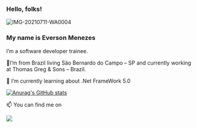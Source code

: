 ### Hello, folks! 
![IMG-20210711-WA0004](https://user-images.githubusercontent.com/56317408/125205396-66862980-e258-11eb-9255-563116f7aa91.jpg)
### My name is Everson Menezes

I’m a  software developer trainee.

🔭I’m from Brazil living São Bernardo do Campo – SP and currently working at Thomas Greg & Sons – Brazil.

🌱 I’m currently learning about .Net FrameWork 5.0

[![Anurag's GitHub stats](https://github-readme-stats.vercel.app/api/top-langs?username=Everson-Menezes&langs_count=5&show_icons=true&theme=dark)](https://github.com/Everson-Menezes/)

📫 You can find me on 
<div>
  <a href="https://www.linkedin.com/in/everson-menezes-santos/"><img src="https://img.shields.io/badge/LinkedIn-0077B5?style=for-the-badge&logo=linkedin&logoColor=white" /></a>
</div>

 
